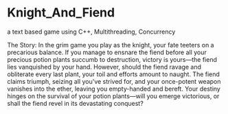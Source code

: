 # Knight_And_Fiend
a text based game using C++, Multithreading, Concurrency


The Story: 
    In the grim game you play as the knight, your fate teeters on a precarious balance. If you manage to ensnare the fiend before all your precious potion plants succumb to destruction, victory is yours—the fiend lies vanquished by your hand. However, should the fiend ravage and obliterate every last plant, your toil and efforts amount to naught. The fiend claims triumph, seizing all you've strived for, and your once-potent weapon vanishes into the ether, leaving you empty-handed and bereft. Your destiny hinges on the survival of your potion plants—will you emerge victorious, or shall the fiend revel in its devastating conquest?  
